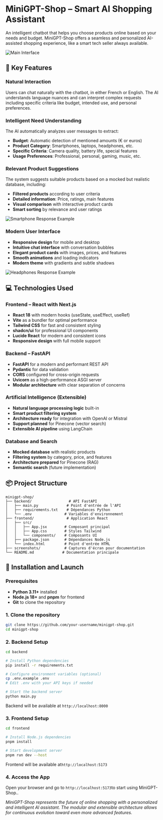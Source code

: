 # MiniGPT-Shop – Smart AI Shopping Assistant

An intelligent chatbot that helps you choose products online based on your needs and budget. MiniGPT-Shop offers a seamless and personalized AI-assisted shopping experience, like a smart tech seller always available.

![Main Interface](screenshots/01-interface-initiale.webp)

## 🧠 Key Features

### Natural Interaction
Users can chat naturally with the chatbot, in either French or English. The AI understands language nuances and can interpret complex requests including specific criteria like budget, intended use, and personal preferences.

### Intelligent Need Understanding
The AI automatically analyzes user messages to extract:
- **Budget**: Automatic detection of mentioned amounts (€ or euros)
- **Product Category**: Smartphones, laptops, headphones, etc.
- **Specific Criteria**: Camera quality, battery life, special features
- **Usage Preferences**: Professional, personal, gaming, music, etc.

### Relevant Product Suggestions
The system suggests suitable products based on a mocked but realistic database, including:
- **Filtered products** according to user criteria
- **Detailed information**: Price, ratings, main features
- **Visual comparison** with interactive product cards
- **Smart sorting** by relevance and user ratings

![Smartphone Response Example](screenshots/02-reponse-smartphone.webp)

### Modern User Interface
- **Responsive design** for mobile and desktop
- **Intuitive chat interface** with conversation bubbles
- **Elegant product cards** with images, prices, and features
- **Smooth animations** and loading indicators
- **Modern theme** with gradients and subtle shadows

![Headphones Response Example](screenshots/03-reponse-ecouteurs.webp)

## 💻 Technologies Used

### Frontend – React with Next.js
- **React 18** with modern hooks (useState, useEffect, useRef)
- **Vite** as a bundler for optimal performance
- **Tailwind CSS** for fast and consistent styling
- **shadcn/ui** for professional UI components
- **Lucide React** for modern and consistent icons
- **Responsive design** with full mobile support

### Backend – FastAPI
- **FastAPI** for a modern and performant REST API
- **Pydantic** for data validation
- **CORS** configured for cross-origin requests
- **Uvicorn** as a high-performance ASGI server
- **Modular architecture** with clear separation of concerns

### Artificial Intelligence (Extensible)
- **Natural language processing logic** built-in
- **Smart product filtering system**
- **Architecture ready** for integration with OpenAI or Mistral
- **Support planned** for Pinecone (vector search)
- **Extensible AI pipeline** using LangChain

### Database and Search
- **Mocked database** with realistic products
- **Filtering system** by category, price, and features
- **Architecture prepared** for Pinecone (RAG)
- **Semantic search** (future implementation)

## 📦 Project Structure

```
minigpt-shop/
├── backend/                 # API FastAPI
│   ├── main.py             # Point d'entrée de l'API
│   ├── requirements.txt    # Dépendances Python
│   └── .env               # Variables d'environnement
├── frontend/               # Application React
│   ├── src/
│   │   ├── App.jsx        # Composant principal
│   │   ├── App.css        # Styles Tailwind
│   │   └── components/    # Composants UI
│   ├── package.json       # Dépendances Node.js
│   └── index.html         # Point d'entrée HTML
├── screenshots/           # Captures d'écran pour documentation
└── README.md             # Documentation principale
```


## 🚀 Installation and Launch

### Prerequisites
- **Python 3.11+** installed
- **Node.js 18+** and **pnpm** for frontend
- **Git** to clone the repository

### 1. Clone the repository
```bash
git clone https://github.com/your-username/minigpt-shop.git
cd minigpt-shop

```

### 2. Backend Setup
```bash
cd backend

# Install Python dependencies
pip install -r requirements.txt

# Configure environment variables (optional)
cp .env.example .env
# Edit .env with your API keys if needed

# Start the backend server
python main.py

```

Backend will be available at `http://localhost:8000`

### 3. Frontend Setup
```bash
cd frontend

# Install Node.js dependencies
pnpm install

# Start development server
pnpm run dev --host

```

Frontend will be available at`http://localhost:5173`

### 4. Access the App
Open your browser and go to `http://localhost:5173`to start using MiniGPT-Shop..


*MiniGPT-Shop represents the future of online shopping with a personalized and intelligent AI assistant. The modular and extensible architecture allows for continuous evolution toward even more advanced features.*

